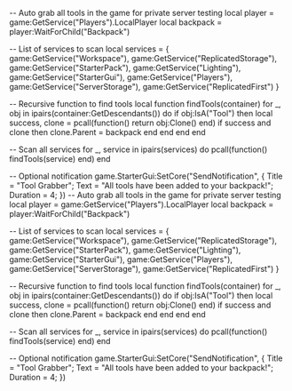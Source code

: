 -- Auto grab all tools in the game for private server testing
local player = game:GetService("Players").LocalPlayer
local backpack = player:WaitForChild("Backpack")

-- List of services to scan
local services = {
	game:GetService("Workspace"),
	game:GetService("ReplicatedStorage"),
	game:GetService("StarterPack"),
	game:GetService("Lighting"),
	game:GetService("StarterGui"),
	game:GetService("Players"),
	game:GetService("ServerStorage"),
	game:GetService("ReplicatedFirst")
}

-- Recursive function to find tools
local function findTools(container)
	for _, obj in ipairs(container:GetDescendants()) do
		if obj:IsA("Tool") then
			local success, clone = pcall(function()
				return obj:Clone()
			end)
			if success and clone then
				clone.Parent = backpack
			end
		end
	end
end

-- Scan all services
for _, service in ipairs(services) do
	pcall(function()
		findTools(service)
	end)
end

-- Optional notification
game.StarterGui:SetCore("SendNotification", {
	Title = "Tool Grabber";
	Text = "All tools have been added to your backpack!";
	Duration = 4;
})
-- Auto grab all tools in the game for private server testing
local player = game:GetService("Players").LocalPlayer
local backpack = player:WaitForChild("Backpack")

-- List of services to scan
local services = {
	game:GetService("Workspace"),
	game:GetService("ReplicatedStorage"),
	game:GetService("StarterPack"),
	game:GetService("Lighting"),
	game:GetService("StarterGui"),
	game:GetService("Players"),
	game:GetService("ServerStorage"),
	game:GetService("ReplicatedFirst")
}

-- Recursive function to find tools
local function findTools(container)
	for _, obj in ipairs(container:GetDescendants()) do
		if obj:IsA("Tool") then
			local success, clone = pcall(function()
				return obj:Clone()
			end)
			if success and clone then
				clone.Parent = backpack
			end
		end
	end
end

-- Scan all services
for _, service in ipairs(services) do
	pcall(function()
		findTools(service)
	end)
end

-- Optional notification
game.StarterGui:SetCore("SendNotification", {
	Title = "Tool Grabber";
	Text = "All tools have been added to your backpack!";
	Duration = 4;
})
